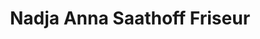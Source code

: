 ---
title: "Nadja Anna Saathoff Friseur"
url: /berlin/nadja-anna-saathoff-friseur/
shop: Friseur
---